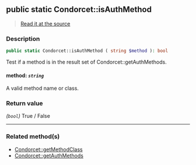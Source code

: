## public static Condorcet::isAuthMethod

> [Read it at the source](https://github.com/julien-boudry/Condorcet/blob/master/src/Condorcet.php#L180)

### Description    

```php
public static Condorcet::isAuthMethod ( string $method ): bool
```

Test if a method is in the result set of Condorcet::getAuthMethods.
    

#### **method:** *`string`*   
A valid method name or class.    


### Return value   

*(`bool`)* True / False


---------------------------------------

### Related method(s)      

* [Condorcet::getMethodClass](/Docs/api-reference/Condorcet%20Class/Condorcet--getMethodClass.md)    
* [Condorcet::getAuthMethods](/Docs/api-reference/Condorcet%20Class/Condorcet--getAuthMethods.md)    
